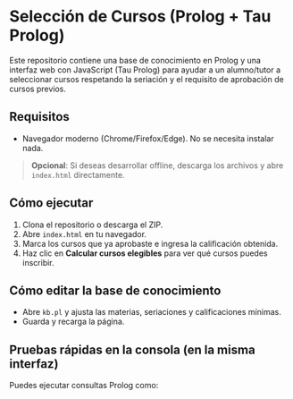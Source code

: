 # Selección de Cursos (Prolog + Tau Prolog)


Este repositorio contiene una base de conocimiento en Prolog y una interfaz web con JavaScript (Tau Prolog) para ayudar a un alumno/tutor a seleccionar cursos respetando la seriación y el requisito de aprobación de cursos previos.


## Requisitos
- Navegador moderno (Chrome/Firefox/Edge). No se necesita instalar nada.


> **Opcional**: Si deseas desarrollar offline, descarga los archivos y abre `index.html` directamente.


## Cómo ejecutar
1. Clona el repositorio o descarga el ZIP.
2. Abre `index.html` en tu navegador.
3. Marca los cursos que ya aprobaste e ingresa la calificación obtenida.
4. Haz clic en **Calcular cursos elegibles** para ver qué cursos puedes inscribir.


## Cómo editar la base de conocimiento
- Abre `kb.pl` y ajusta las materias, seriaciones y calificaciones mínimas.
- Guarda y recarga la página.


## Pruebas rápidas en la consola (en la misma interfaz)
Puedes ejecutar consultas Prolog como: